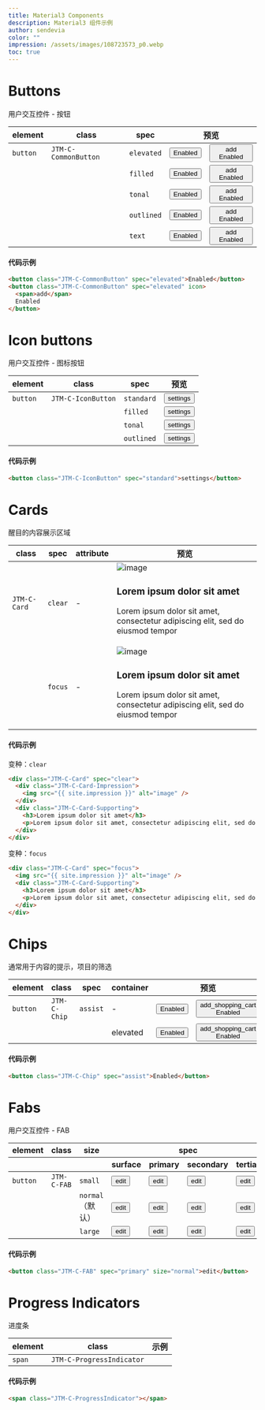 ```yaml
---
title: Material3 Components
description: Material3 组件示例
author: sendevia
color: ""
impression: /assets/images/108723573_p0.webp
toc: true
---
```


# Buttons

用户交互控件 - 按钮

<table>
  <thead>
    <tr>
      <th>element</th>
      <th>class</th>
      <th>spec</th>
      <th colspan="2">预览</th>
    </tr>
  </thead>
  <tbody>
    <tr>
      <td><code>button</code></td>
      <td><code>JTM-C-CommonButton</code></td>
      <td><code>elevated</code></td>
      <td>
        <button class="JTM-C-CommonButton" spec="elevated">Enabled</button>
      </td>
      <td>
        <button class="JTM-C-CommonButton" spec="elevated" icon>
          <span>add</span>
          Enabled
        </button>
      </td>
    </tr>
    <tr>
      <td></td>
      <td></td>
      <td><code>filled</code></td>
      <td>
        <button class="JTM-C-CommonButton" spec="filled">Enabled</button>
      </td>
      <td>
        <button class="JTM-C-CommonButton" spec="filled" icon>
          <span>add</span>
          Enabled
        </button>
      </td>
    </tr>
    <tr>
      <td></td>
      <td></td>
      <td><code>tonal</code></td>
      <td>
        <button class="JTM-C-CommonButton" spec="tonal">Enabled</button>
      </td>
      <td>
        <button class="JTM-C-CommonButton" spec="tonal" icon>
          <span>add</span>
          Enabled
        </button>
      </td>
    </tr>
    <tr>
      <td></td>
      <td></td>
      <td><code>outlined</code></td>
      <td>
        <button class="JTM-C-CommonButton" spec="outlined">Enabled</button>
      </td>
      <td>
        <button class="JTM-C-CommonButton" spec="outlined" icon>
          <span>add</span>
          Enabled
        </button>
      </td>
    </tr>
    <tr>
      <td></td>
      <td></td>
      <td><code>text</code></td>
      <td>
        <button class="JTM-C-CommonButton" spec="text">Enabled</button>
      </td>
      <td>
        <button class="JTM-C-CommonButton" spec="text" icon>
          <span>add</span>
          Enabled
        </button>
      </td>
    </tr>
  </tbody>
</table>

#### 代码示例

```html
<button class="JTM-C-CommonButton" spec="elevated">Enabled</button>
<button class="JTM-C-CommonButton" spec="elevated" icon>
  <span>add</span>
  Enabled
</button>
```

# Icon buttons

用户交互控件 - 图标按钮

<table>
  <thead>
    <tr>
      <th>element</th>
      <th>class</th>
      <th>spec</th>
      <th>预览</th>
    </tr>
  </thead>
  <tbody>
    <tr>
      <td><code>button</code></td>
      <td><code>JTM-C-IconButton</code></td>
      <td><code>standard</code></td>
      <td>
        <button class="JTM-C-IconButton" spec="standard">settings</button>
      </td>
    </tr>
    <tr>
      <td></td>
      <td></td>
      <td><code>filled</code></td>
      <td>
        <button class="JTM-C-IconButton" spec="filled">settings</button>
      </td>
    </tr>
    <tr>
      <td></td>
      <td></td>
      <td><code>tonal</code></td>
      <td>
        <button class="JTM-C-IconButton" spec="tonal">settings</button>
      </td>
    </tr>
    <tr>
      <td></td>
      <td></td>
      <td><code>outlined</code></td>
      <td>
        <button class="JTM-C-IconButton" spec="outlined">settings</button>
      </td>
    </tr>
  </tbody>
</table>

#### 代码示例

```html
<button class="JTM-C-IconButton" spec="standard">settings</button>
```

# Cards

醒目的内容展示区域

<table>
  <thead>
    <tr>
      <th>class</th>
      <th>spec</th>
      <th>attribute</th>
      <th>预览</th>
    </tr>
  </thead>
  <tbody>
    <tr>
      <td><code>JTM-C-Card</code></td>
      <td><code>clear</code></td>
      <td>-</td>
      <td>
        <div class="JTM-C-Card" spec="clear">
          <div class="JTM-C-Card-Impression">
            <img src="{{ site.impression }}" alt="image" />
          </div>
          <div class="JTM-C-Card-Supporting">
            <h3>Lorem ipsum dolor sit amet</h3>
            <p>Lorem ipsum dolor sit amet, consectetur adipiscing elit, sed do eiusmod tempor</p>
          </div>
        </div>
      </td>
    </tr>
    <tr>
      <td></td>
      <td><code>focus</code></td>
      <td>-</td>
      <td>
        <div class="JTM-C-Card" spec="focus">
          <img src="{{ site.impression }}" alt="image" />
          <div class="JTM-C-Card-Supporting">
            <h3>Lorem ipsum dolor sit amet</h3>
            <p>Lorem ipsum dolor sit amet, consectetur adipiscing elit, sed do eiusmod tempor</p>
          </div>
        </div>
      </td>
    </tr>
  </tbody>
</table>

#### 代码示例

变种：<code>clear</code>

```html
<div class="JTM-C-Card" spec="clear">
  <div class="JTM-C-Card-Impression">
    <img src="{{ site.impression }}" alt="image" />
  </div>
  <div class="JTM-C-Card-Supporting">
    <h3>Lorem ipsum dolor sit amet</h3>
    <p>Lorem ipsum dolor sit amet, consectetur adipiscing elit, sed do eiusmod tempor</p>
  </div>
</div>
```

变种：<code>focus</code>

```html
<div class="JTM-C-Card" spec="focus">
  <img src="{{ site.impression }}" alt="image" />
  <div class="JTM-C-Card-Supporting">
    <h3>Lorem ipsum dolor sit amet</h3>
    <p>Lorem ipsum dolor sit amet, consectetur adipiscing elit, sed do eiusmod tempor</p>
  </div>
</div>
```

# Chips

通常用于内容的提示，项目的筛选

<table>
  <thead>
    <tr>
      <th>element</th>
      <th>class</th>
      <th>spec</th>
      <th>container</th>
      <th colspan="2">预览</th>
    </tr>
  </thead>
  <tbody>
    <tr>
      <td><code>button</code></td>
      <td><code>JTM-C-Chip</code></td>
      <td><code>assist</code></td>
      <td>-</td>
      <td>
        <button class="JTM-C-Chip" spec="assist">Enabled</button>
      </td>
      <td>
        <button class="JTM-C-Chip" spec="assist" icon>
          <span>add_shopping_cart</span>
          Enabled
        </button>
      </td>
    </tr>
    <tr>
      <td></td>
      <td></td>
      <td></td>
      <td>elevated</td>
      <td>
        <button class="JTM-C-Chip" spec="assist" container="elevated">Enabled</button>
      </td>
      <td>
        <button class="JTM-C-Chip" spec="assist" container="elevated" icon>
          <span>add_shopping_cart</span>
          Enabled
        </button>
      </td>
    </tr>
  </tbody>
</table>

#### 代码示例

```html
<button class="JTM-C-Chip" spec="assist">Enabled</button>
```

# Fabs

用户交互控件 - FAB

<table>
  <thead>
    <tr>
      <th>element</th>
      <th>class</th>
      <th>size</th>
      <th colspan="4">spec</th>
    </tr>
    <tr>
      <th></th>
      <th></th>
      <th></th>
      <th>surface</th>
      <th>primary</th>
      <th>secondary</th>
      <th>tertiary</th>
    </tr>
  </thead>
  <tbody>
    <tr>
      <td><code>button</code></td>
      <td><code>JTM-C-FAB</code></td>
      <td><code>small</code></td>
      <td>
        <button class="JTM-C-FAB" spec="surface" size="small">edit</button>
      </td>
      <td>
        <button class="JTM-C-FAB" spec="primary" size="small">edit</button>
      </td>
      <td>
        <button class="JTM-C-FAB" spec="secondary" size="small">edit</button>
      </td>
      <td>
        <button class="JTM-C-FAB" spec="tertiary" size="small">edit</button>
      </td>
    </tr>
    <tr>
      <td></td>
      <td></td>
      <td><code>normal</code>（默认）</td>
      <td>
        <button class="JTM-C-FAB" spec="surface" size="normal">edit</button>
      </td>
      <td>
        <button class="JTM-C-FAB" spec="primary" size="normal">edit</button>
      </td>
      <td>
        <button class="JTM-C-FAB" spec="secondary" size="normal">edit</button>
      </td>
      <td>
        <button class="JTM-C-FAB" spec="tertiary" size="normal">edit</button>
      </td>
    </tr>
    <tr>
      <td></td>
      <td></td>
      <td><code>large</code></td>
      <td>
        <button class="JTM-C-FAB" spec="surface" size="large">edit</button>
      </td>
      <td>
        <button class="JTM-C-FAB" spec="primary" size="large">edit</button>
      </td>
      <td>
        <button class="JTM-C-FAB" spec="secondary" size="large">edit</button>
      </td>
      <td>
        <button class="JTM-C-FAB" spec="tertiary" size="large">edit</button>
      </td>
    </tr>
  </tbody>
</table>

#### 代码示例

```html
<button class="JTM-C-FAB" spec="primary" size="normal">edit</button>
```

# Progress Indicators

进度条

<table>
  <thead>
    <tr>
      <th>element</th>
      <th>class</th>
      <th>示例</th>
    </tr>
  </thead>
  <tbody>
    <tr>
      <td><code>span</code></td>
      <td><code>JTM-C-ProgressIndicator</code></td>
      <td>
        <span class="JTM-C-ProgressIndicator"></span>
      </td>
    </tr>
  </tbody>
</table>

#### 代码示例

```html
<span class="JTM-C-ProgressIndicator"></span>
```
